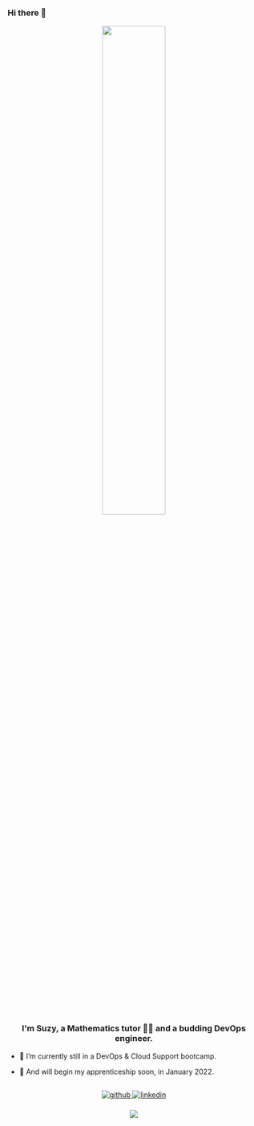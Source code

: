 ### Hi there 👋

<div align="center">
<img src="https://rishavanand.github.io/static/images/greetings.gif" align="center" style="width: 50%" />
</div>  


<br/>  


### <div align="center">I'm Suzy, a Mathematics tutor 👨‍💻 and a budding DevOps engineer. </div>  
  
  
  
  

- 🔭 I’m currently still in a DevOps & Cloud Support bootcamp.
  

- 🌱 And will begin my apprenticeship soon, in January 2022.  






##
<div align="center">
<a href="https://github.com/https://github.com/suzylau" target="_blank">
<img src=https://img.shields.io/badge/github-%2324292e.svg?&style=for-the-badge&logo=github&logoColor=white alt=github style="margin-bottom: 5px;" />
</a>
<a href="https://www.linkedin.com/in/suzylau" target="_blank">
<img src=https://img.shields.io/badge/linkedin-%231E77B5.svg?&style=for-the-badge&logo=linkedin&logoColor=white alt=linkedin style="margin-bottom: 5px;" />
</a>  
</div>  

<br/>  

<div align="center">
<img src="https://komarev.com/ghpvc/?username=suzylau&&style=flat-square" align="center" />
</div>  
  

<br/>  
  

<!--
**suzylau/suzylau** is a ✨ _special_ ✨ repository because its `README.md` (this file) appears on your GitHub profile.

Here are some ideas to get you started:

- 🔭 I’m currently working on ...
- 🌱 I’m currently learning ...
- 👯 I’m looking to collaborate on ...
- 🤔 I’m looking for help with ...
- 💬 Ask me about ...
- 📫 How to reach me: ...
- 😄 Pronouns: ...
- ⚡ Fun fact: ...
-->
